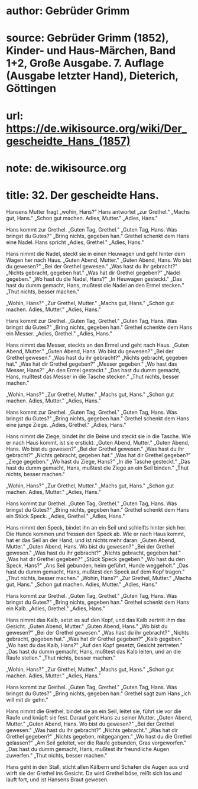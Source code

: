 # author: Gebrüder Grimm
# source: Gebrüder Grimm (1852), Kinder- und Haus-Märchen, Band 1+2, Große Ausgabe. 7. Auflage (Ausgabe letzter Hand), Dieterich, Göttingen
# url: https://de.wikisource.org/wiki/Der_gescheidte_Hans_(1857)
# note: de.wikisource.org
# title: 32. Der gescheidte Hans.

Hansens Mutter fragt „wohin, Hans?" Hans antwortet „zur Grethel." „Machs gut, Hans." „Schon gut machen. Adies, Mutter." „Adies, Hans." 

Hans kommt zur Grethel. „Guten Tag, Grethel." „Guten Tag, Hans. Was bringst du Gutes?" „Bring nichts, gegeben han." Grethel schenkt dem Hans eine Nadel. Hans spricht „Adies, Grethel." „Adies, Hans." 

Hans nimmt die Nadel, steckt sie in einen Heuwagen und geht hinter dem Wagen her nach Haus. „Guten Abend, Mutter." „Guten Abend, Hans. Wo bist du gewesen?" „Bei der Grethel gewesen." „Was hast du ihr gebracht?" „Nichts gebracht, gegeben hat." „Was hat dir Grethel gegeben?" „Nadel gegeben." „Wo hast du die Nadel, Hans?" „In Heuwagen gesteckt." „Das hast du dumm gemacht, Hans, mußtest die Nadel an den Ermel stecken." „Thut nichts, besser machen." 

„Wohin, Hans?" „Zur Grethel, Mutter." „Machs gut, Hans." „Schon gut machen. Adies, Mutter." „Adies, Hans." 

Hans kommt zur Grethel. „Guten Tag, Grethel." „Guten Tag, Hans. Was bringst du Gutes?" „Bring nichts, gegeben han." Grethel schenkte dem Hans ein Messer. „Adies, Grethel." „Adies, Hans." 

Hans nimmt das Messer, steckts an den Ermel und geht nach Haus. „Guten Abend, Mutter." „Guten Abend, Hans. Wo bist du gewesen?" „Bei der Grethel gewesen." „Was hast du ihr gebracht?" „Nichts gebracht, gegeben hat." „Was hat dir Grethel gegeben?" „Messer gegeben." „Wo hast das Messer, Hans?" „An  den Ermel gesteckt." „Das hast du dumm gemacht, Hans, mußtest das Messer in die Tasche stecken." „Thut nichts, besser machen." 

„Wohin, Hans?" „Zur Grethel, Mutter." „Machs gut, Hans." „Schon gut machen. Adies, Mutter." „Adies, Hans." 

Hans kommt zur Grethel. „Guten Tag, Grethel." „Guten Tag, Hans. Was bringst du Gutes?" „Bring nichts, gegeben han." Grethel schenkt dem Hans eine junge Ziege. „Adies, Grethel." „Adies, Hans." 

Hans nimmt die Ziege, bindet ihr die Beine und steckt sie in die Tasche. Wie er nach Haus kommt, ist sie erstickt. „Guten Abend, Mutter." „Guten Abend, Hans. Wo bist du gewesen?" „Bei der Grethel gewesen." „Was hast du ihr gebracht?" „Nichts gebracht, gegeben hat." „Was hat dir Grethel gegeben?" „Ziege gegeben." „Wo hast du Ziege, Hans?" „In die Tasche gesteckt." „Das hast du dumm gemacht, Hans, mußtest die Ziege an ein Seil binden." „Thut nichts, besser machen." 

„Wohin, Hans?" „Zur Grethel, Mutter." „Machs gut, Hans." „Schon gut machen. Adies, Mutter." „Adies, Hans." 

Hans kommt zur Grethel. „Guten Tag, Grethel." „Guten Tag, Hans. Was bringst du Gutes?" „Bring nichts, gegeben han." Grethel schenkt dem Hans ein Stück Speck. „Adies, Grethel." „Adies, Hans." 

Hans nimmt den Speck, bindet ihn an ein Seil und schleifts hinter sich her. Die Hunde kommen und fressen den Speck ab. Wie er nach Haus kommt, hat er das Seil an der Hand, und ist nichts mehr daran. „Guten Abend, Mutter." „Guten Abend, Hans. Wo bist du gewesen?" „Bei der Grethel gewesen." „Was hast du ihr gebracht?" „Nichts gebracht, gegeben hat." „Was hat dir Grethel gegeben?" „Stück Speck gegeben." „Wo hast du den Speck, Hans?" „Ans Seil gebunden, heim geführt, Hunde weggeholt." „Das hast du dumm gemacht, Hans, mußtest den Speck auf dem Kopf tragen." „Thut nichts, besser machen."  „Wohin, Hans?" „Zur Grethel, Mutter." „Machs gut, Hans." „Schon gut machen. Adies, Mutter." „Adies, Hans." 

Hans kommt zur Grethel. „Guten Tag, Grethel." „Guten Tag, Hans. Was bringst du Gutes?" „Bring nichts, gegeben han." Grethel schenkt dem Hans ein Kalb. „Adies, Grethel." „Adies, Hans." 

Hans nimmt das Kalb, setzt es auf den Kopf, und das Kalb zertritt ihm das Gesicht. „Guten Abend, Mutter." „Guten Abend, Hans." „Wo bist du gewesen?" „Bei der Grethel gewesen." „Was hast du ihr gebracht?" „Nichts gebracht, gegeben hat." „Was hat dir Grethel gegeben?" „Kalb gegeben." „Wo hast du das Kalb, Hans?" „Auf den Kopf gesetzt, Gesicht zertreten." „Das hast du dumm gemacht, Hans, mußtest das Kalb leiten, und an die Raufe stellen." „Thut nichts, besser machen." 

„Wohin, Hans?" „Zur Grethel, Mutter." „Machs gut, Hans." „Schon gut machen. Adies, Mutter." „Adies, Hans." 

Hans kommt zur Grethel. „Guten Tag, Grethel." „Guten Tag, Hans. Was bringst du Gutes?" „Bring nichts, gegeben han." Grethel sagt zum Hans „ich will mit dir gehn." 

Hans nimmt die Grethel, bindet sie an ein Seil, leitet sie, führt sie vor die Raufe und knüpft sie fest. Darauf geht Hans zu seiner Mutter. „Guten Abend, Mutter." „Guten Abend, Hans. Wo bist du gewesen?" „Bei der Grethel gewesen." „Was hast du ihr gebracht?" „Nichts gebracht." „Was hat dir Grethel gegeben?" „Nichts gegeben, mitgegangen." „Wo hast du die Grethel gelassen?" „Am Seil geleitet, vor die Raufe gebunden, Gras vorgeworfen." „Das hast du dumm gemacht, Hans, mußtest ihr freundliche Augen zuwerfen." „Thut nichts, besser machen." 

Hans geht in den Stall, sticht allen Kälbern und Schafen die Augen aus und wirft sie der Grethel ins Gesicht. Da wird Grethel böse, reißt sich los und lauft fort, und ist Hansens Braut gewesen. 

